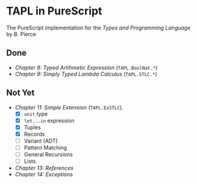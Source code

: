 # TAPL in PureScript
The PureScript implementation for the *Types and Programming Language* by B. Pierce

## Done
  - *Chapter 8: Typed Artihmetic Expression* (`TAPL.BoolNat.*`)
  - *Chapter 9: Simply Typed Lambda Calculus* (`TAPL.STLC.*`)

## Not Yet
  - *Chapter 11: Simple Extension* (`TAPL.ExSTLC`).
     - [x] `unit` type 
     - [x] `let...in` expression
     - [x] Tuples 
     - [x] Records
     - [ ] Variant (ADT)
     - [ ] Pattern Matching
     - [ ] General Recursions
     - [ ] Lists
  - *Chapter 13: References* 
  - *Chapter 14: Exceptions* 
